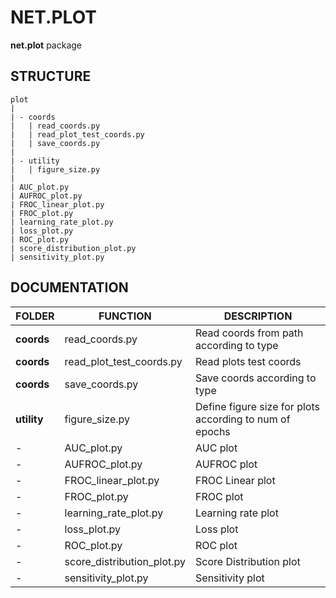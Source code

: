 # NET.PLOT
**net.plot** package

## STRUCTURE

    plot
    |
    | - coords
    |   | read_coords.py
    |   | read_plot_test_coords.py
    |   | save_coords.py
    |
    | - utility
    |   | figure_size.py
    |
    | AUC_plot.py
    | AUFROC_plot.py
    | FROC_linear_plot.py
    | FROC_plot.py
    | learning_rate_plot.py
    | loss_plot.py
    | ROC_plot.py
    | score_distribution_plot.py
    | sensitivity_plot.py

## DOCUMENTATION

| FOLDER      | FUNCTION                   | DESCRIPTION                                             |
|-------------|----------------------------|---------------------------------------------------------|
| **coords**  | read_coords.py             | Read coords from path according to type                 |
| **coords**  | read_plot_test_coords.py   | Read plots test coords                                  |
| **coords**  | save_coords.py             | Save coords according to type                           |
| **utility** | figure_size.py             | Define figure size for plots according to num of epochs |
| -           | AUC_plot.py                | AUC plot                                                |
| -           | AUFROC_plot.py             | AUFROC plot                                             |
| -           | FROC_linear_plot.py        | FROC Linear plot                                        |
| -           | FROC_plot.py               | FROC plot                                               |
| -           | learning_rate_plot.py      | Learning rate plot                                      |
| -           | loss_plot.py               | Loss plot                                               |
| -           | ROC_plot.py                | ROC plot                                                |
| -           | score_distribution_plot.py | Score Distribution plot                                 |
| -           | sensitivity_plot.py        | Sensitivity plot                                        |
